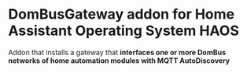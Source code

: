 # DomBusGateway addon for Home Assistant Operating System HAOS

Addon that installs a gateway that **interfaces one or more DomBus networks of home automation modules with MQTT AutoDiscovery**

